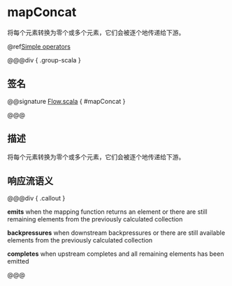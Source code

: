 # mapConcat

将每个元素转换为零个或多个元素，它们会被逐个地传递给下游。

@ref[Simple operators](../index.md#simple-operators)

@@@div { .group-scala }

## 签名

@@signature [Flow.scala](/akka-stream/src/main/scala/akka/stream/scaladsl/Flow.scala) { #mapConcat }

@@@

## 描述

将每个元素转换为零个或多个元素，它们会被逐个地传递给下游。

## 响应流语义

@@@div { .callout }

**emits** when the mapping function returns an element or there are still remaining elements from the previously calculated collection

**backpressures** when downstream backpressures or there are still available elements from the previously calculated collection

**completes** when upstream completes and all remaining elements has been emitted

@@@


